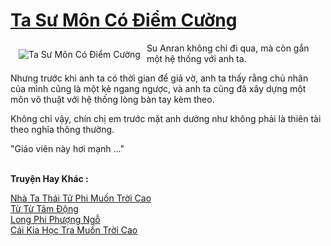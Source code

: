 <a href="https://truyentiki.com/ta-su-mon-co-diem-cuong.31901/" title="Ta Sư Môn Có Điểm Cường"><h1>Ta Sư Môn Có Điểm Cường</h1></a><div style="display:table"><img align="right" style="float: left; padding: 10px;" src="https://truyentiki.com/a/img/str/src/ta-su-mon-co-diem-cuong-1591843691.jpg" alt="Ta Sư Môn Có Điểm Cường">Su Anran không chỉ đi qua, mà còn gắn một hệ thống với anh ta. <p></p> Nhưng trước khi anh ta có thời gian để giả vờ, anh ta thấy rằng chủ nhân của mình cũng là một kẻ ngang ngược, và anh ta cũng đã xây dựng một môn võ thuật với hệ thống lòng bàn tay kèm theo. <p></p> Không chỉ vậy, chín chị em trước mặt anh dường như không phải là thiên tài theo nghĩa thông thường. <p></p> "Giáo viên này hơi mạnh ..."</div><p><br><b>Truyện Hay Khác :</b></p><a href="https://truyentiki.com/nha-ta-thai-tu-phi-muon-troi-cao.31900/" alt="Nhà Ta Thái Tử Phi Muốn Trời Cao">Nhà Ta Thái Tử Phi Muốn Trời Cao</a><br/><a href="https://github.com/nownovels/truyenhay/tree/master/truyenhay/30743/README.md" alt="Từ Từ Tâm Động">Từ Từ Tâm Động</a><br/><a href="https://truyentiki.wordpress.com/2020/06/08/long-phi-phuong-ngo/" alt="Long Phi Phượng Ngỗ">Long Phi Phượng Ngỗ</a><br/><a href="https://github.com/nownovels/truyenhay/tree/master/truyenhay/30341/README.md" alt="Cái Kia Học Tra Muốn Trời Cao">Cái Kia Học Tra Muốn Trời Cao</a><br/>